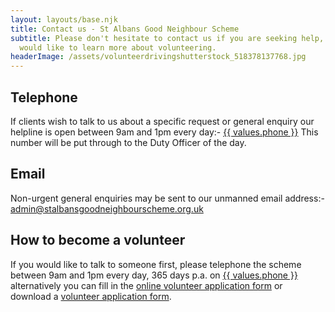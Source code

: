 ```yaml
---
layout: layouts/base.njk
title: Contact us - St Albans Good Neighbour Scheme
subtitle: Please don't hesitate to contact us if you are seeking help, or if you
  would like to learn more about volunteering.
headerImage: /assets/volunteerdrivingshutterstock_518378137768.jpg
---
```

## Telephone

If clients wish to talk to us about a specific request or general enquiry our helpline is open between 9am and 1pm every day:- <a href="tel:{{ values.phone }}">{{ values.phone }}</a> This number will be put through to the Duty Officer of the day.

## Email

Non-urgent general enquiries may be sent to our unmanned email address:- <a href="mailto:admin@stalbansgoodneighbourscheme.org.uk">admin@stalbansgoodneighbourscheme.org.uk</a>

## How to become a volunteer

If you would like to talk to someone first, please telephone the scheme between 9am and 1pm every day, 365 days p.a. on <a href="tel:{{ values.phone }}">{{ values.phone }}</a> alternatively you can fill in the [online volunteer application form](/2020-03-25-st-albans-good-neighbour-scheme/) or download a [volunteer application form](/assets/volunteer-form.docx).